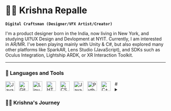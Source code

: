 # 🏄‍♂️ Krishna Repalle

**`Digital Craftsman (Designer/VFX Artist/Creator)`**

I'm a product designer born in the India, now living in New York, and studying UI?UX Design and Devlopment at NYIT.
Currently, I am interested in AR/MR. I've been playing mainly with Unity & C#, but also explored many other platforms like SparkAR, Lens Studio (JavaScript), and SDKs such as Oculus Integration, Lightship ARDK, or XR Interaction Toolkit.


---

### 🧰 Languages and Tools

<img align="left" alt="Java" width="30px" style="padding-right:10px;" src="https://cdn.jsdelivr.net/gh/devicons/devicon/icons/java/java-original.svg"/>
<img align="left" alt="Git" width="30px" style="padding-right:10px;" src="https://cdn.jsdelivr.net/gh/devicons/devicon/icons/git/git-original.svg" />
<img align="left" alt="Linux" width="30px" style="padding-right:10px;" src="https://cdn.jsdelivr.net/gh/devicons/devicon/icons/linux/linux-original.svg" />
<img align="left" alt="HTML" width="30px" style="padding-right:10px;" src="https://cdn.jsdelivr.net/gh/devicons/devicon/icons/html5/html5-plain.svg" />
<img align="left" alt="CSS" width="30px" style="padding-right:10px;" src="https://cdn.jsdelivr.net/gh/devicons/devicon/icons/css3/css3-plain.svg" />
<img align="left" alt="JavaScript" width="30px" style="padding-right:10px;" src="https://cdn.jsdelivr.net/gh/devicons/devicon/icons/javascript/javascript-plain.svg" />

<img align="left" alt="Python" width="30px" style="padding-right:10px;" src="https://cdn.jsdelivr.net/gh/devicons/devicon/icons/python/python-plain.svg" />
<img align="left" alt="C++" width="30px" style="padding-right:10px;" src="https://cdn.jsdelivr.net/gh/devicons/devicon/icons/cplusplus/cplusplus-line.svg" />
#

<details>
 <summary><h3>👨‍💻 Krishna's Journey</h3></summary>
   
I'm Krishna Repalle. A designer focused on user interface and product design from India. I graduated from Koneru lakshmaiah Univeristy (2019) with a Bachelor's degree in Electronics and Communication Engineering. Currently, working as a Product Designer at Expertorns, a Silicon Valley startup company established to build products usable for everyone.
​
Before design, I have strong artistic skills since childhood. But I started to leave that behind as everyone says, it doesn't help me to get a real job.  I went to college with no backup plan, and my mind was set to follow others' trails. But it was changed when I got selected as lead for the creative arts team in college. I met a friend there who kept insisting that "I should not follow others when I have my own path" and made me realize what I'm good at. Then I started learning different tools and skills required to design a valuable product.

I spent countless days and nights learning skills like UI design, 3d modeling, Prototyping, and how to design any product that adds value to the consumer and fulfills their needs. It took me 8 months to complete all my design works and create my first portfolio.
[website]: https://wyjtvhpkhv.editorx.io/krishnarepalle
[youtube]: https://www.youtube.com/@klsamyak2890
